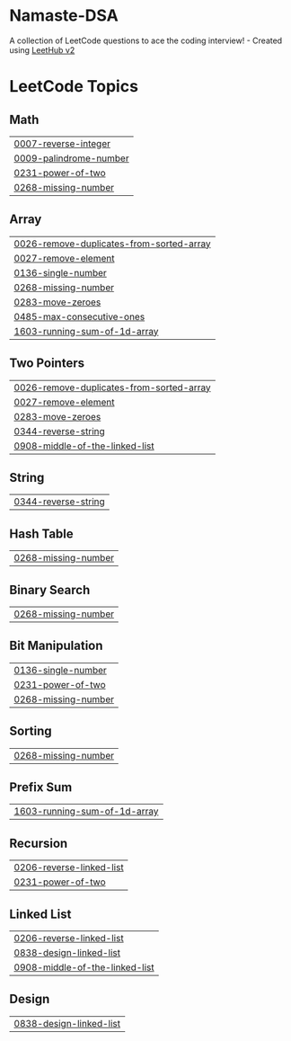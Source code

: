 # Namaste-DSA
A collection of LeetCode questions to ace the coding interview! - Created using [LeetHub v2](https://github.com/arunbhardwaj/LeetHub-2.0)

<!---LeetCode Topics Start-->
# LeetCode Topics
## Math
|  |
| ------- |
| [0007-reverse-integer](https://github.com/Arbazkhanark/Namaste-DSA/tree/master/0007-reverse-integer) |
| [0009-palindrome-number](https://github.com/Arbazkhanark/Namaste-DSA/tree/master/0009-palindrome-number) |
| [0231-power-of-two](https://github.com/Arbazkhanark/Namaste-DSA/tree/master/0231-power-of-two) |
| [0268-missing-number](https://github.com/Arbazkhanark/Namaste-DSA/tree/master/0268-missing-number) |
## Array
|  |
| ------- |
| [0026-remove-duplicates-from-sorted-array](https://github.com/Arbazkhanark/Namaste-DSA/tree/master/0026-remove-duplicates-from-sorted-array) |
| [0027-remove-element](https://github.com/Arbazkhanark/Namaste-DSA/tree/master/0027-remove-element) |
| [0136-single-number](https://github.com/Arbazkhanark/Namaste-DSA/tree/master/0136-single-number) |
| [0268-missing-number](https://github.com/Arbazkhanark/Namaste-DSA/tree/master/0268-missing-number) |
| [0283-move-zeroes](https://github.com/Arbazkhanark/Namaste-DSA/tree/master/0283-move-zeroes) |
| [0485-max-consecutive-ones](https://github.com/Arbazkhanark/Namaste-DSA/tree/master/0485-max-consecutive-ones) |
| [1603-running-sum-of-1d-array](https://github.com/Arbazkhanark/Namaste-DSA/tree/master/1603-running-sum-of-1d-array) |
## Two Pointers
|  |
| ------- |
| [0026-remove-duplicates-from-sorted-array](https://github.com/Arbazkhanark/Namaste-DSA/tree/master/0026-remove-duplicates-from-sorted-array) |
| [0027-remove-element](https://github.com/Arbazkhanark/Namaste-DSA/tree/master/0027-remove-element) |
| [0283-move-zeroes](https://github.com/Arbazkhanark/Namaste-DSA/tree/master/0283-move-zeroes) |
| [0344-reverse-string](https://github.com/Arbazkhanark/Namaste-DSA/tree/master/0344-reverse-string) |
| [0908-middle-of-the-linked-list](https://github.com/Arbazkhanark/Namaste-DSA/tree/master/0908-middle-of-the-linked-list) |
## String
|  |
| ------- |
| [0344-reverse-string](https://github.com/Arbazkhanark/Namaste-DSA/tree/master/0344-reverse-string) |
## Hash Table
|  |
| ------- |
| [0268-missing-number](https://github.com/Arbazkhanark/Namaste-DSA/tree/master/0268-missing-number) |
## Binary Search
|  |
| ------- |
| [0268-missing-number](https://github.com/Arbazkhanark/Namaste-DSA/tree/master/0268-missing-number) |
## Bit Manipulation
|  |
| ------- |
| [0136-single-number](https://github.com/Arbazkhanark/Namaste-DSA/tree/master/0136-single-number) |
| [0231-power-of-two](https://github.com/Arbazkhanark/Namaste-DSA/tree/master/0231-power-of-two) |
| [0268-missing-number](https://github.com/Arbazkhanark/Namaste-DSA/tree/master/0268-missing-number) |
## Sorting
|  |
| ------- |
| [0268-missing-number](https://github.com/Arbazkhanark/Namaste-DSA/tree/master/0268-missing-number) |
## Prefix Sum
|  |
| ------- |
| [1603-running-sum-of-1d-array](https://github.com/Arbazkhanark/Namaste-DSA/tree/master/1603-running-sum-of-1d-array) |
## Recursion
|  |
| ------- |
| [0206-reverse-linked-list](https://github.com/Arbazkhanark/Namaste-DSA/tree/master/0206-reverse-linked-list) |
| [0231-power-of-two](https://github.com/Arbazkhanark/Namaste-DSA/tree/master/0231-power-of-two) |
## Linked List
|  |
| ------- |
| [0206-reverse-linked-list](https://github.com/Arbazkhanark/Namaste-DSA/tree/master/0206-reverse-linked-list) |
| [0838-design-linked-list](https://github.com/Arbazkhanark/Namaste-DSA/tree/master/0838-design-linked-list) |
| [0908-middle-of-the-linked-list](https://github.com/Arbazkhanark/Namaste-DSA/tree/master/0908-middle-of-the-linked-list) |
## Design
|  |
| ------- |
| [0838-design-linked-list](https://github.com/Arbazkhanark/Namaste-DSA/tree/master/0838-design-linked-list) |
<!---LeetCode Topics End-->